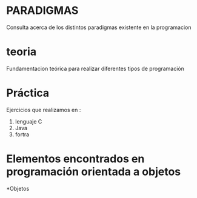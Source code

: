 # PARADIGMAS
Consulta acerca de los distintos paradigmas existente en la programacion 

# teoria
Fundamentacion teórica para realizar diferentes tipos de programación 
# Práctica 
Ejercicios que realizamos en :
1. lenguaje C 
2. Java
3. fortra
# #
# Elementos encontrados en programación orientada a objetos
*Objetos

